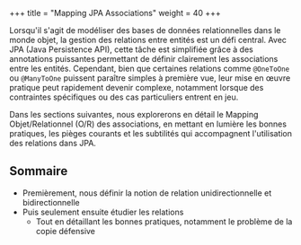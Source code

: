 +++
title = "Mapping JPA Associations"
weight = 40
+++

Lorsqu'il s'agit de modéliser des bases de données relationnelles dans le monde objet, la gestion des relations entre entités est un défi central. Avec JPA (Java Persistence API), cette tâche est simplifiée grâce à des annotations puissantes permettant de définir clairement les associations entre les entités. Cependant, bien que certaines relations comme `@OneToOne` ou `@ManyToOne` puissent paraître simples à première vue, leur mise en œuvre pratique peut rapidement devenir complexe, notamment lorsque des contraintes spécifiques ou des cas particuliers entrent en jeu.

Dans les sections suivantes, nous explorerons en détail le Mapping Objet/Relationnel (O/R) des associations, en mettant en lumière les bonnes pratiques, les pièges courants et les subtilités qui accompagnent l'utilisation des relations dans JPA.

## Sommaire
- Premièrement, nous définir la notion de relation unidirectionnelle et bidirectionnelle 
- Puis seulement ensuite étudier les relations
  - Tout en détaillant les bonnes pratiques, notamment le problème de la copie défensive